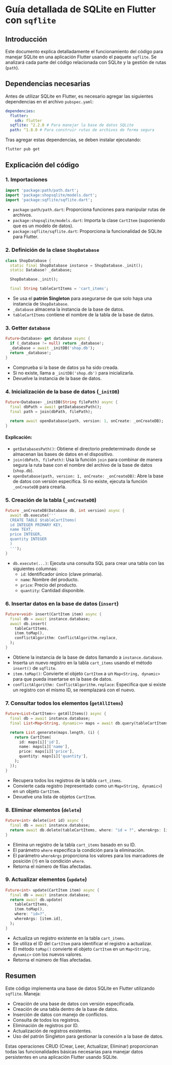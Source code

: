 # Guía detallada de SQLite en Flutter con `sqflite`

## Introducción

Este documento explica detalladamente el funcionamiento del código para manejar SQLite en una aplicación Flutter usando el paquete `sqflite`. Se analizará cada parte del código relacionada con SQLite y la gestión de rutas (`path`).

## Dependencias necesarias

Antes de utilizar SQLite en Flutter, es necesario agregar las siguientes dependencias en el archivo `pubspec.yaml`:

```yaml
dependencies:
  flutter:
    sdk: flutter
  sqflite: ^2.2.0 # Para manejar la base de datos SQLite
  path: ^1.8.0 # Para construir rutas de archivos de forma segura
```

Tras agregar estas dependencias, se deben instalar ejecutando:

```sh
flutter pub get
```

## Explicación del código

### 1. Importaciones

```dart
import 'package:path/path.dart';
import 'package:shopsqlite/models.dart';
import 'package:sqflite/sqflite.dart';
```

- `package:path/path.dart`: Proporciona funciones para manipular rutas de archivos.
- `package:shopsqlite/models.dart`: Importa la clase `CartItem` (suponiendo que es un modelo de datos).
- `package:sqflite/sqflite.dart`: Proporciona la funcionalidad de SQLite para Flutter.

### 2. Definición de la clase `ShopDatabase`

```dart
class ShopDatabase {
  static final ShopDatabase instance = ShopDatabase._init();
  static Database? _database;

  ShopDatabase._init();

  final String tableCartItems = 'cart_items';
```

- Se usa el **patrón Singleton** para asegurarse de que solo haya una instancia de `ShopDatabase`.
- `_database` almacena la instancia de la base de datos.
- `tableCartItems` contiene el nombre de la tabla de la base de datos.

### 3. Getter `database`

```dart
Future<Database> get database async {
  if (_database != null) return _database!;
  _database = await _initDB('shop.db');
  return _database!;
}
```

- Comprueba si la base de datos ya ha sido creada.
- Si no existe, llama a `_initDB('shop.db')` para inicializarla.
- Devuelve la instancia de la base de datos.

### 4. Inicialización de la base de datos (`_initDB`)

```dart
Future<Database> _initDB(String filePath) async {
  final dbPath = await getDatabasesPath();
  final path = join(dbPath, filePath);

  return await openDatabase(path, version: 1, onCreate: _onCreateDB);
}
```

#### **Explicación**:

- `getDatabasesPath()`: Obtiene el directorio predeterminado donde se almacenan las bases de datos en el dispositivo.
- `join(dbPath, filePath)`: Usa la función `join` para combinar de manera segura la ruta base con el nombre del archivo de la base de datos (`shop.db`).
- `openDatabase(path, version: 1, onCreate: _onCreateDB)`: Abre la base de datos con versión específica. Si no existe, ejecuta la función `_onCreateDB` para crearla.

### 5. Creación de la tabla (`_onCreateDB`)

```dart
Future _onCreateDB(Database db, int version) async {
  await db.execute('''
  CREATE TABLE $tableCartItems(
  id INTEGER PRIMARY KEY,
  name TEXT,
  price INTEGER,
  quantity INTEGER
  )
  ''');
}
```

- `db.execute(...)`: Ejecuta una consulta SQL para crear una tabla con las siguientes columnas:
  - `id`: Identificador único (clave primaria).
  - `name`: Nombre del producto.
  - `price`: Precio del producto.
  - `quantity`: Cantidad disponible.

### 6. Insertar datos en la base de datos (`insert`)

```dart
Future<void> insert(CartItem item) async {
  final db = await instance.database;
  await db.insert(
    tableCartItems,
    item.toMap(),
    conflictAlgorithm: ConflictAlgorithm.replace,
  );
}
```

- Obtiene la instancia de la base de datos llamando a `instance.database`.
- Inserta un nuevo registro en la tabla `cart_items` usando el método `insert()` de `sqflite`.
- `item.toMap()`: Convierte el objeto `CartItem` a un `Map<String, dynamic>` para que pueda insertarse en la base de datos.
- `conflictAlgorithm: ConflictAlgorithm.replace`: Especifica que si existe un registro con el mismo ID, se reemplazará con el nuevo.

### 7. Consultar todos los elementos (`getAllItems`)

```dart
Future<List<CartItem>> getAllItems() async {
  final db = await instance.database;
  final List<Map<String, dynamic>> maps = await db.query(tableCartItems);

  return List.generate(maps.length, (i) {
    return CartItem(
      id: maps[i]['id'],
      name: maps[i]['name'],
      price: maps[i]['price'],
      quantity: maps[i]['quantity'],
    );
  });
}
```

- Recupera todos los registros de la tabla `cart_items`.
- Convierte cada registro (representado como un `Map<String, dynamic>`) en un objeto `CartItem`.
- Devuelve una lista de objetos `CartItem`.

### 8. Eliminar elementos (`delete`)

```dart
Future<int> delete(int id) async {
  final db = await instance.database;
  return await db.delete(tableCartItems, where: "id = ?", whereArgs: [id]);
}
```

- Elimina un registro de la tabla `cart_items` basado en su ID.
- El parámetro `where` especifica la condición para la eliminación.
- El parámetro `whereArgs` proporciona los valores para los marcadores de posición (`?`) en la condición `where`.
- Retorna el número de filas afectadas.

### 9. Actualizar elementos (`update`)

```dart
Future<int> update(CartItem item) async {
  final db = await instance.database;
  return await db.update(
    tableCartItems,
    item.toMap(),
    where: "id=?",
    whereArgs: [item.id],
  );
}
```

- Actualiza un registro existente en la tabla `cart_items`.
- Se utiliza el ID del `CartItem` para identificar el registro a actualizar.
- El método `toMap()` convierte el objeto `CartItem` en un `Map<String, dynamic>` con los nuevos valores.
- Retorna el número de filas afectadas.

## **Resumen**

Este código implementa una base de datos SQLite en Flutter utilizando `sqflite`. Maneja:

- Creación de una base de datos con versión especificada.
- Creación de una tabla dentro de la base de datos.
- Inserción de datos con manejo de conflictos.
- Consulta de todos los registros.
- Eliminación de registros por ID.
- Actualización de registros existentes.
- Uso del patrón Singleton para gestionar la conexión a la base de datos.

Estas operaciones CRUD (Crear, Leer, Actualizar, Eliminar) proporcionan todas las funcionalidades básicas necesarias para manejar datos persistentes en una aplicación Flutter usando SQLite.
